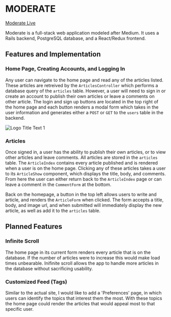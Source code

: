 
# MODERATE

[Moderate Live](http://moderate-clone.herokuapp.com/#/)

Moderate is a full-stack web application modeled after Medium. It uses a Rails backend, PostgreSQL database, and a React/Redux frontend.

## Features and Implementation

### Home Page, Creating Accounts, and Logging In

Any user can navigate to the home page and read any of the articles listed. These articles are retreived by the `ArticlesController` which performs a database query of the `articles` table. However, a user will need to sign in or create an account to publish their own articles or leave a comments on other article. The login and sign up buttons are located in the top right of the home page and each button renders a modal form which takes in the user information and generates either a `POST` or `GET` to the `users` table in the backend.

![](https://image.ibb.co/m8YMfc/final_login_demo.gif "Logo Title Text 1")

### Articles

Once signed in, a user has the ability to publish their own articles, or to view other articles and leave comments. All articles are stored in the `articles` table. The `ArticleIndex` contains every article published and is rendered when a user is on the home page. Clicking any of these articles takes a user to its `ArticleShow` component, which displays the title, body, and comments. From here the user can either return back to the `ArticleIndex` page or can leave a comment in the `CommentForm` at the bottom. 

Back on the homepage, a button in the top left allows users to write and article, and renders the `ArticleForm` when clicked. The form accepts a title, body, and image url, and when submitted will immediately display the new article, as well as add it to the `articles` table.

## Planned Features

### Infinite Scroll

The home page in its current form renders every article that is on the database. If the number of articles were to increase this would make load times unbearable. Inifinite scroll allows the app to handle more articles in the database without sacrificing usability.

### Customized Feed (Tags)

Similar to the actual site, I would like to add a 'Preferences' page, in which users can identify the topics that interest them the most. With these topics the home page could render the articles that would appeal most to that specific user.
